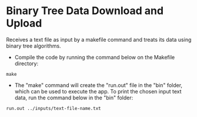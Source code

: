 # Binary Tree Data Download and Upload
Receives a text file as input by a makefile command and treats its data using binary tree algorithms.
 
* Compile the code by running the command below on the Makefile directory:  

```{bash}  
make  
```  

* The "make" command will create the "run.out" file in the "bin" folder, which can be used to execute the app. To print the chosen input text data, run the command below in the "bin" folder:  

```{bash}  
run.out ../inputs/text-file-name.txt  
```  

